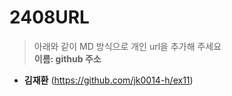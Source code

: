 # 2408URL
> 아래와 같이 MD 방식으로 개인 url을 추가해 주세요<br>
**이름: github 주소**

* **김재환** (https://github.com/jk0014-h/ex11)
